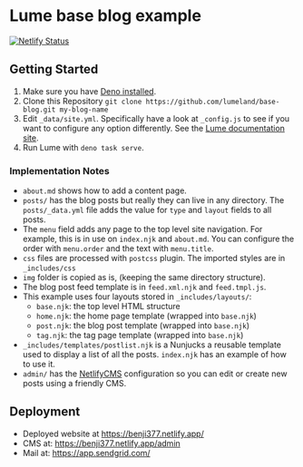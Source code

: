 # Lume base blog example
[![Netlify Status](https://api.netlify.com/api/v1/badges/e36c8145-16fc-412d-8b08-5355d913be18/deploy-status)](https://app.netlify.com/sites/benji377/deploys)

## Getting Started

1. Make sure you have [Deno installed](https://deno.land/#installation).
2. Clone this Repository
   `git clone https://github.com/lumeland/base-blog.git my-blog-name`
3. Edit `_data/site.yml`. Specifically have a look at `_config.js` to see if you
   want to configure any option differently. See the
   [Lume documentation site](https://lume.land/).
4. Run Lume with `deno task serve`.

### Implementation Notes

- `about.md` shows how to add a content page.
- `posts/` has the blog posts but really they can live in any directory. The
  `posts/_data.yml` file adds the value for `type` and `layout` fields to all
  posts.
- The `menu` field adds any page to the top level site navigation. For example,
  this is in use on `index.njk` and `about.md`. You can configure the order with
  `menu.order` and the text with `menu.title`.
- `css` files are processed with `postcss` plugin. The imported styles are in
  `_includes/css`
- `img` folder is copied as is, (keeping the same directory structure).
- The blog post feed template is in `feed.xml.njk` and `feed.tmpl.js`.
- This example uses four layouts stored in `_includes/layouts/`:
  - `base.njk`: the top level HTML structure
  - `home.njk`: the home page template (wrapped into `base.njk`)
  - `post.njk`: the blog post template (wrapped into `base.njk`)
  - `tag.njk`: the tag page template (wrapped into `base.njk`)
- `_includes/templates/postlist.njk` is a Nunjucks a reusable template used to
  display a list of all the posts. `index.njk` has an example of how to use it.
- `admin/` has the [NetlifyCMS](https://www.netlifycms.org/) configuration so
  you can edit or create new posts using a friendly CMS.

## Deployment
- Deployed website at https://benji377.netlify.app/
- CMS at: https://benji377.netlify.app/admin
- Mail at: https://app.sendgrid.com/